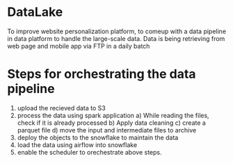 # DataLake

To improve  website personalization platform, to comeup with a data pipeline in data platform to handle the large-scale data. Data is being retrieving from web page and mobile app via FTP in a daily batch


# Steps for orchestrating the data pipeline

1. upload the recieved data to S3
2. process the data using spark application
  a) While reading the files, check if it is already processed
  b) Apply data cleaning 
  c) create a parquet file
  d) move the input and intermediate files to archive
3. deploy the objects to the snowflake to maintain the data
4. load the data using airflow into snowflake
4. enable the scheduler to orechestrate above steps.



